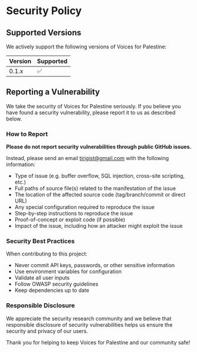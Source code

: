 # Security Policy

## Supported Versions

We actively support the following versions of Voices for Palestine:

| Version | Supported          |
| ------- | ------------------ |
| 0.1.x   | :white_check_mark: |

## Reporting a Vulnerability

We take the security of Voices for Palestine seriously. If you believe you have found a security vulnerability, please report it to us as described below.

### How to Report

**Please do not report security vulnerabilities through public GitHub issues.**

Instead, please send an email tirigist@gmail.com with the following information:

- Type of issue (e.g. buffer overflow, SQL injection, cross-site scripting, etc.)
- Full paths of source file(s) related to the manifestation of the issue
- The location of the affected source code (tag/branch/commit or direct URL)
- Any special configuration required to reproduce the issue
- Step-by-step instructions to reproduce the issue
- Proof-of-concept or exploit code (if possible)
- Impact of the issue, including how an attacker might exploit the issue

### Security Best Practices

When contributing to this project:

- Never commit API keys, passwords, or other sensitive information
- Use environment variables for configuration
- Validate all user inputs
- Follow OWASP security guidelines
- Keep dependencies up to date

### Responsible Disclosure

We appreciate the security research community and we believe that responsible disclosure of security vulnerabilities helps us ensure the security and privacy of our users.

Thank you for helping to keep Voices for Palestine and our community safe!

